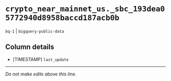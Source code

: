 # `crypto_near_mainnet_us._sbc_193dea05772940d8958baccd187acb0b`
`bq-1` | `bigquery-public-data`

## Column details
* [TIMESTAMP] `last_update`

-------------------------------------------------------------------------------
*Do not make edits above this line.*
